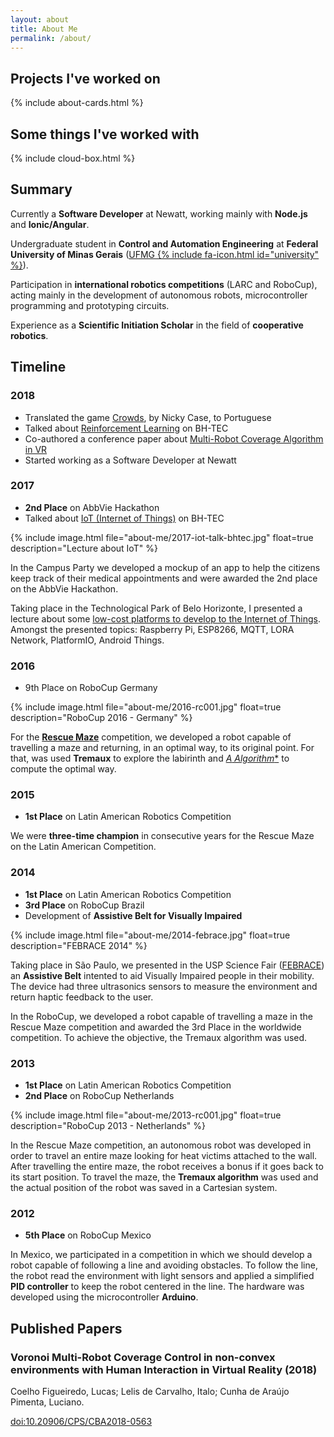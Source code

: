 ```yaml
---
layout: about
title: About Me
permalink: /about/
---
```


## Projects I've worked on

{% include about-cards.html %}

## Some things I've worked with

{% include cloud-box.html %}

## Summary

Currently a **Software Developer** at Newatt, working mainly with **Node.js** and **Ionic/Angular**.

Undergraduate student in **Control and Automation Engineering** at **Federal University of Minas Gerais** ([UFMG {% include fa-icon.html id="university" %}](https://ufmg.br/international-visitors)).

Participation in **international robotics competitions** (LARC and RoboCup), acting mainly in the development of autonomous robots, microcontroller programming and prototyping circuits.

Experience as a **Scientific Initiation Scholar** in the field of **cooperative robotics**.


## Timeline

### 2018

* Translated the game [Crowds](https://ncase.me/crowds/pt), by Nicky Case, to Portuguese
* Talked about [Reinforcement Learning](https://www.slideshare.net/ItaloLelis1/reinforcement-learning-um-pequeno-panorama-do-aprendizado-por-reforo) on BH-TEC
* Co-authored a conference paper about [Multi-Robot Coverage Algorithm in VR](http://dx.doi.org/10.20906/CPS/CBA2018-0563)
* Started working as a Software Developer at Newatt

### 2017

* **2nd Place** on AbbVie Hackathon
* Talked about [IoT (Internet of Things)](/posts/palestra-iot-bhtec-2017/) on BH-TEC

{% include image.html file="about-me/2017-iot-talk-bhtec.jpg" float=true description="Lecture about IoT" %}

In the Campus Party we developed a mockup of an app to help the citizens keep track of their medical appointments and were awarded the 2nd place on the AbbVie Hackathon.

Taking place in the Technological Park of Belo Horizonte, I presented a lecture about some [low-cost platforms to develop to the Internet of Things](https://www.slideshare.net/ItaloLelis1/novas-plataformas-de-baixo-custo-para-a-internet-das-coisas). Amongst the presented topics: Raspberry Pi, ESP8266, MQTT, LORA Network, PlatformIO, Android Things.

### 2016

* 9th Place on RoboCup Germany

{% include image.html file="about-me/2016-rc001.jpg" float=true description="RoboCup 2016 - Germany" %}

For the [**Rescue Maze**](https://italohdc.github.io/posts/maze-solving) competition, we developed a robot capable of travelling a maze and returning, in an optimal way, to its original point. For that, was used **Tremaux** to explore the labirinth and [**A* Algorithm**](https://italohdc.github.io/posts/maze-solving) to compute the optimal way.

### 2015

* **1st Place** on Latin American Robotics Competition

We were **three-time champion** in consecutive years for the Rescue Maze on the Latin American Competition.

### 2014

* **1st Place** on Latin American Robotics Competition
* **3rd Place** on RoboCup Brazil
* Development of **Assistive Belt for Visually Impaired**

{% include image.html file="about-me/2014-febrace.jpg" float=true description="FEBRACE 2014" %}

Taking place in São Paulo, we presented in the USP Science Fair ([FEBRACE](https://www.youtube.com/watch?v=g7VL8v_2wdo)) an **Assistive Belt** intented to aid Visually Impaired people in their mobility. The device had three ultrasonics sensors to measure the environment and return haptic feedback to the user.

In the RoboCup, we developed a robot capable of travelling a maze in the Rescue Maze competition and awarded the 3rd Place in the worldwide competition. To achieve the objective, the Tremaux algorithm was used.

### 2013

* **1st Place** on Latin American Robotics Competition
* **2nd Place** on RoboCup Netherlands

{% include image.html file="about-me/2013-rc001.jpg" float=true description="RoboCup 2013 - Netherlands" %}

In the Rescue Maze competition, an autonomous robot was developed in order to travel an entire maze looking for heat victims attached to the wall. After travelling the entire maze, the robot receives a bonus if it goes back to its start position. To travel the maze, the **Tremaux algorithm** was used and the actual position of the robot was saved in a Cartesian system.

### 2012

* **5th Place** on RoboCup Mexico

In Mexico, we participated in a competition in which we should develop a robot capable of following a line and avoiding obstacles. To follow the line, the robot read the environment with light sensors and applied a simplified **PID controller** to keep the robot centered in the line. The hardware was developed using the microcontroller **Arduino**.


## Published Papers

### Voronoi Multi-Robot Coverage Control in non-convex environments with Human Interaction in Virtual Reality (2018)

Coelho Figueiredo, Lucas; Lelis de Carvalho, Italo; Cunha de Araújo Pimenta, Luciano.

[doi:10.20906/CPS/CBA2018-0563](http://dx.doi.org/10.20906/CPS/CBA2018-0563)
